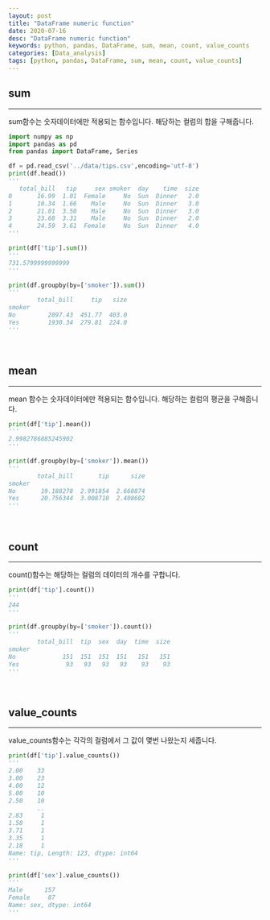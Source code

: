 ```yaml
---
layout: post
title: "DataFrame numeric function"
date: 2020-07-16
desc: "DataFrame numeric function"
keywords: python, pandas, DataFrame, sum, mean, count, value_counts
categories: [Data_analysis]
tags: [python, pandas, DataFrame, sum, mean, count, value_counts]
---
```


## sum

___

sum함수는 숫자데이터에만 적용되는 함수입니다. 해당하는 컬럼의 합을 구해줍니다. 

~~~python
import numpy as np
import pandas as pd
from pandas import DataFrame, Series

df = pd.read_csv('../data/tips.csv',encoding='utf-8')
print(df.head())
'''
   total_bill   tip     sex smoker  day    time  size
0       16.99  1.01  Female     No  Sun  Dinner   2.0
1       10.34  1.66    Male     No  Sun  Dinner   3.0
2       21.01  3.50    Male     No  Sun  Dinner   3.0
3       23.68  3.31    Male     No  Sun  Dinner   2.0
4       24.59  3.61  Female     No  Sun  Dinner   4.0
'''

print(df['tip'].sum())
'''
731.5799999999999
'''

print(df.groupby(by=['smoker']).sum())
'''
        total_bill     tip   size
smoker                           
No         2897.43  451.77  403.0
Yes        1930.34  279.81  224.0
'''
~~~

<br>

## mean

___

mean 함수는 숫자데이터에만 적용되는 함수입니다. 해당하는 컬럼의 평균을 구해줍니다. 

~~~python
print(df['tip'].mean())
'''
2.9982786885245902
'''

print(df.groupby(by=['smoker']).mean())
'''
        total_bill       tip      size
smoker                                
No       19.188278  2.991854  2.668874
Yes      20.756344  3.008710  2.408602
'''
~~~

<br>

## count

___

count()함수는 해당하는 컬럼의 데이터의 개수를 구합니다. 

~~~python
print(df['tip'].count())
'''
244
'''

print(df.groupby(by=['smoker']).count())
'''
        total_bill  tip  sex  day  time  size
smoker                                       
No             151  151  151  151   151   151
Yes             93   93   93   93    93    93
'''
~~~

<br>

## value_counts

___

value_counts함수는 각각의 컬럼에서 그 값이 몇번 나왔는지 세줍니다. 

~~~python
print(df['tip'].value_counts())
'''
2.00    33
3.00    23
4.00    12
5.00    10
2.50    10
        ..
2.83     1
1.58     1
3.71     1
3.35     1
2.18     1
Name: tip, Length: 123, dtype: int64
'''

print(df['sex'].value_counts())
'''
Male      157
Female     87
Name: sex, dtype: int64
'''
~~~